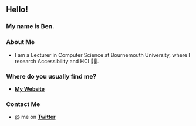 ## Hello!

### My name is **Ben**. 

### About Me
* I am a Lecturer in Computer Science at Bournemouth University, where I research Accessibility and HCI :man_teacher:.

### Where do you usually find me?

* [**My Website**](http://benjgorman.com/)

### Contact Me

*  @ me on [**Twitter**](https://twitter.com/benjgorman)
